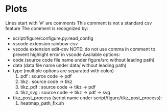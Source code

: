 # Plots

Lines start with '#' are comments
This comment is not a standard csv feature
The comment is recognized by:
  - script/figure/configure.py:read_config
  - vscode extension rainbow-csv
  - vscode extension edit-csv
NOTE: do not use comma in comment to prevent highlight error in vscode
Available options:
  - code   (source code file name under figure/src without leading path)
  - data   (data file name under data/ without leading path)
  - type   (multiple options are separated with colon)
    1. pdf      : source code -> pdf
    2. tikz     : source code -> tikz
    3. tikz_pdf : source code -> tikz -> pdf
    4. tikz_svg : source code -> tikz -> pdf -> svg
  - tikz_post_process (script name under script/figure/tikz_post_process):
    1. heatmap_path_fix.sh
